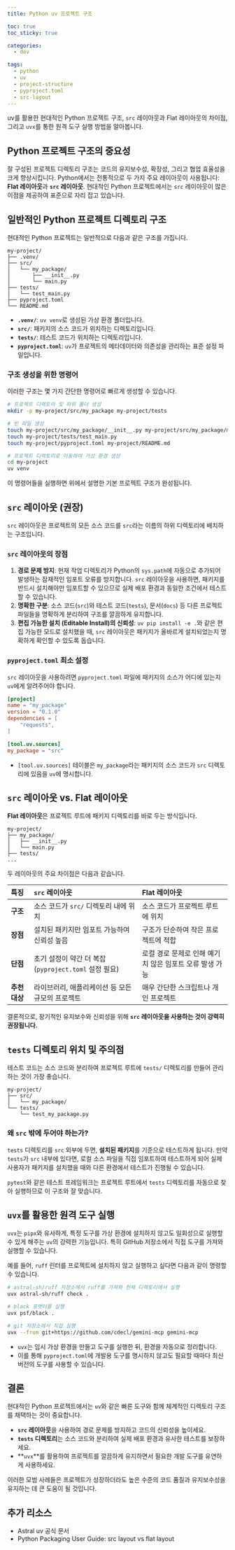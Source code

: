 ```yaml
---
title: Python uv 프로젝트 구조

toc: true
toc_sticky: true

categories:
  - dev

tags:
  - python
  - uv
  - project-structure
  - pyproject.toml
  - src-layout
---
```


uv를 활용한 현대적인 Python 프로젝트 구조, `src` 레이아웃과 Flat 레이아웃의 차이점, 그리고 `uvx`를 통한 원격 도구 실행 방법을 알아봅니다.

## Python 프로젝트 구조의 중요성

잘 구성된 프로젝트 디렉토리 구조는 코드의 유지보수성, 확장성, 그리고 협업 효율성을 크게 향상시킵니다. Python에서는 전통적으로 두 가지 주요 레이아웃이 사용됩니다: **Flat 레이아웃**과 **`src` 레이아웃**. 현대적인 Python 프로젝트에서는 `src` 레이아웃이 많은 이점을 제공하여 표준으로 자리 잡고 있습니다.

## 일반적인 Python 프로젝트 디렉토리 구조

현대적인 Python 프로젝트는 일반적으로 다음과 같은 구조를 가집니다.

```text
my-project/
├── .venv/
├── src/
│   └── my_package/
│       ├── __init__.py
│       └── main.py
├── tests/
│   └── test_main.py
├── pyproject.toml
└── README.md
```

- **`.venv/`**: `uv venv`로 생성된 가상 환경 폴더입니다.
- **`src/`**: 패키지의 소스 코드가 위치하는 디렉토리입니다.
- **`tests/`**: 테스트 코드가 위치하는 디렉토리입니다.
- **`pyproject.toml`**: `uv`가 프로젝트의 메타데이터와 의존성을 관리하는 표준 설정 파일입니다.

### 구조 생성을 위한 명령어

이러한 구조는 몇 가지 간단한 명령어로 빠르게 생성할 수 있습니다.

```bash
# 프로젝트 디렉토리 및 하위 폴더 생성
mkdir -p my-project/src/my_package my-project/tests

# 빈 파일 생성
touch my-project/src/my_package/__init__.py my-project/src/my_package/main.py
touch my-project/tests/test_main.py
touch my-project/pyproject.toml my-project/README.md

# 프로젝트 디렉토리로 이동하여 가상 환경 생성
cd my-project
uv venv
```

이 명령어들을 실행하면 위에서 설명한 기본 프로젝트 구조가 완성됩니다.

## `src` 레이아웃 (권장)

`src` 레이아웃은 프로젝트의 모든 소스 코드를 `src`라는 이름의 하위 디렉토리에 배치하는 구조입니다.

### `src` 레이아웃의 장점

1.  **경로 문제 방지**: 현재 작업 디렉토리가 Python의 `sys.path`에 자동으로 추가되어 발생하는 잠재적인 임포트 오류를 방지합니다. `src` 레이아웃을 사용하면, 패키지를 반드시 설치해야만 임포트할 수 있으므로 실제 배포 환경과 동일한 조건에서 테스트할 수 있습니다.
2.  **명확한 구분**: 소스 코드(`src`)와 테스트 코드(`tests`), 문서(`docs`) 등 다른 프로젝트 파일들을 명확하게 분리하여 구조를 깔끔하게 유지합니다.
3.  **편집 가능한 설치 (Editable Install)의 신뢰성**: `uv pip install -e .`와 같은 편집 가능한 모드로 설치했을 때, `src` 레이아웃은 패키지가 올바르게 설치되었는지 명확하게 확인할 수 있도록 돕습니다.

### `pyproject.toml` 최소 설정

`src` 레이아웃을 사용하려면 `pyproject.toml` 파일에 패키지의 소스가 어디에 있는지 `uv`에게 알려주어야 합니다.

```toml
[project]
name = "my_package"
version = "0.1.0"
dependencies = [
    "requests",
]

[tool.uv.sources]
my_package = "src"
```

- `[tool.uv.sources]` 테이블은 `my_package`라는 패키지의 소스 코드가 `src` 디렉토리에 있음을 `uv`에 명시합니다.

## `src` 레이아웃 vs. Flat 레이아웃

**Flat 레이아웃**은 프로젝트 루트에 패키지 디렉토리를 바로 두는 방식입니다.

```text
my-project/
├── my_package/
│   ├── __init__.py
│   └── main.py
├── tests/
...
```

두 레이아웃의 주요 차이점은 다음과 같습니다.

| 특징 | `src` 레이아웃 | Flat 레이아웃 |
| :--- | :--- | :--- |
| **구조** | 소스 코드가 `src/` 디렉토리 내에 위치 | 소스 코드가 프로젝트 루트에 위치 |
| **장점** | 설치된 패키지만 임포트 가능하여 신뢰성 높음 | 구조가 단순하여 작은 프로젝트에 적합 |
| **단점** | 초기 설정이 약간 더 복잡 (`pyproject.toml` 설정 필요) | 로컬 경로 문제로 인해 예기치 않은 임포트 오류 발생 가능 |
| **추천 대상** | 라이브러리, 애플리케이션 등 모든 규모의 프로젝트 | 매우 간단한 스크립트나 개인 프로젝트 |

결론적으로, 장기적인 유지보수와 신뢰성을 위해 **`src` 레이아웃을 사용하는 것이 강력히 권장됩니다.**

## `tests` 디렉토리 위치 및 주의점

테스트 코드는 소스 코드와 분리하여 프로젝트 루트에 `tests/` 디렉토리를 만들어 관리하는 것이 가장 좋습니다.

```text
my-project/
├── src/
│   └── my_package/
└── tests/
    └── test_my_package.py
```

### 왜 `src` 밖에 두어야 하는가?

`tests` 디렉토리를 `src` 외부에 두면, **설치된 패키지**를 기준으로 테스트하게 됩니다. 만약 `tests`가 `src` 내부에 있다면, 로컬 소스 파일을 직접 임포트하여 테스트하게 되어 실제 사용자가 패키지를 설치했을 때와 다른 환경에서 테스트가 진행될 수 있습니다.

`pytest`와 같은 테스트 프레임워크는 프로젝트 루트에서 `tests` 디렉토리를 자동으로 찾아 실행하므로 이 구조와 잘 맞습니다.

## `uvx`를 활용한 원격 도구 실행

`uvx`는 `pipx`와 유사하게, 특정 도구를 가상 환경에 설치하지 않고도 일회성으로 실행할 수 있게 해주는 `uv`의 강력한 기능입니다. 특히 GitHub 저장소에서 직접 도구를 가져와 실행할 수 있습니다.

예를 들어, `ruff` 린터를 프로젝트에 설치하지 않고 실행하고 싶다면 다음과 같이 명령할 수 있습니다.

```bash
# astral-sh/ruff 저장소에서 ruff를 가져와 현재 디렉토리에서 실행
uvx astral-sh/ruff check .

# black 포맷터를 실행
uvx psf/black .

# git 저장소에서 직접 실행
uvx --from git+https://github.com/cdecl/gemini-mcp gemini-mcp
```

- `uvx`는 임시 가상 환경을 만들고 도구를 실행한 뒤, 환경을 자동으로 정리합니다.
- 이를 통해 `pyproject.toml`에 개발용 도구를 명시하지 않고도 필요할 때마다 최신 버전의 도구를 사용할 수 있습니다.

## 결론

현대적인 Python 프로젝트에서는 `uv`와 같은 빠른 도구와 함께 체계적인 디렉토리 구조를 채택하는 것이 중요합니다.

- **`src` 레이아웃**을 사용하여 경로 문제를 방지하고 코드의 신뢰성을 높이세요.
- **`tests` 디렉토리**는 소스 코드와 분리하여 실제 배포 환경과 유사한 테스트를 보장하세요.
- **`uvx`**를 활용하여 프로젝트를 깔끔하게 유지하면서 필요한 개발 도구를 유연하게 사용하세요.

이러한 모범 사례들은 프로젝트가 성장하더라도 높은 수준의 코드 품질과 유지보수성을 유지하는 데 큰 도움이 될 것입니다.

## 추가 리소스

* Astral uv 공식 문서
* Python Packaging User Guide: src layout vs flat layout
